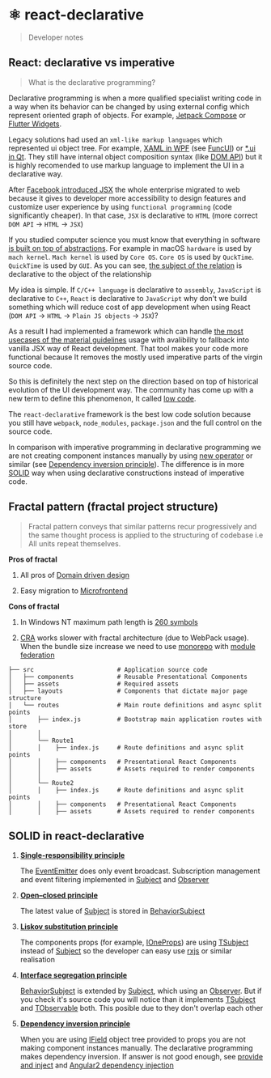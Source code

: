 # ⚛️ react-declarative

> Developer notes

## React: declarative vs imperative

> What is the declarative programming?

Declarative programming is when a more qualified specialist writing code in a way when its behavior can be changed by using external config which represent oriented graph of objects. For example, [Jetpack Compose](https://developer.android.com/jetpack/compose) or [Flutter Widgets](https://docs.flutter.dev/development/ui/widgets).

Legacy solutions had used an `xml-like markup languages` which represented ui object tree. For example, [XAML in WPF](https://learn.microsoft.com/en-us/dotnet/desktop/wpf/xaml) (see [FuncUI](https://funcui.avaloniaui.net/)) or [*.ui in Qt](https://doc.qt.io/qt-6/designer-using-a-ui-file.html). They still have internal object composition syntax (like [DOM API](https://developer.mozilla.org/en-US/docs/Web/API/Document_Object_Model)) but it is highly recomended to use markup language to implement the UI in a declarative way.

After [Facebook introduced JSX](https://reactjs.org/docs/introducing-jsx.html) the whole enterprise migrated to web because it gives to developer more accessibility to design features and customize user experience by using `functional programming` (code significantly cheaper). In that case, `JSX` is declarative to `HTML` (more correct `DOM API` -> `HTML` -> `JSX`)

If you studied computer science you must know that everything in software [is built on top of abstractions](https://en.wikipedia.org/wiki/Architecture_of_macOS). For example in macOS `hardware` is used by `mach kernel`. `Mach kernel` is used by `Core OS`. `Core OS` is used by `QuckTime`. `QuickTime` is used by `GUI`. As you can see, [the subject of the relation](https://en.wikipedia.org/wiki/Subject_(philosophy)) is declarative to the object of the relationship

My idea is simple. If `C/C++ language` is declarative to `assembly`, `JavaScript` is declarative to `C++`, `React` is declarative to `JavaScript` why don't we build something which will reduce cost of app development when using React (`DOM API` -> `HTML` -> `Plain JS objects` -> `JSX`)?

As a result I had implemented a framework which can handle [the most usecases of the material guidelines](https://m2.material.io/components) usage with avalibility to fallback into vanilla JSX way of React development. That tool makes your code more functional because It removes the mostly used imperative parts of the virgin source code.

So this is definitely the next step on the direction based on top of historical evolution of the UI development way. The community has come up with a new term to define this phenomenon, It called [low code](https://en.wikipedia.org/wiki/Low-code_development_platform).

The `react-declarative` framework is the best low code solution because you still have `webpack`, `node_modules`, `package.json` and the full control on the source code.

In comparison with imperative programming in declarative programming we are not creating component instances manually by using [new operator](https://doc.qt.io/qt-6/qwidget.html#details) or similar (see [Dependency inversion principle](https://en.wikipedia.org/wiki/Dependency_inversion_principle)). The difference is in more [SOLID](https://en.wikipedia.org/wiki/SOLID) way when using declarative constructions instead of imperative code.

## Fractal pattern (fractal project structure)

> Fractal pattern conveys that similar patterns recur progressively and the same thought process is applied to the structuring of codebase i.e All units repeat themselves.

**Pros of fractal**

1. All pros of [Domain driven design](https://en.wikipedia.org/wiki/Domain-driven_design)

2. Easy migration to [Microfrontend](https://en.wikipedia.org/wiki/Microfrontend)

**Cons of fractal**

1. In Windows NT maximum path length is [260 symbols](https://learn.microsoft.com/en-us/windows/win32/fileio/maximum-file-path-limitation)

2. [CRA](https://create-react-app.dev/) works slower with fractal architecture (due to WebPack usage). When the bundle size increase we need to use [monorepo](https://github.com/nrwl/nx) with [module federation](https://webpack.js.org/concepts/module-federation/)

```text
├── src                       # Application source code
│   ├── components            # Reusable Presentational Components
│   ├── assets                # Required assets
│   ├── layouts               # Components that dictate major page structure
│   └── routes                # Main route definitions and async split points
│       ├── index.js          # Bootstrap main application routes with store
│       │
│       └── Route1
│       │    ├── index.js     # Route definitions and async split points
│       │    ├── components   # Presentational React Components
│       │    ├── assets       # Assets required to render components
│       │
│       └── Route2
│       │    ├── index.js     # Route definitions and async split points
│       │    ├── components   # Presentational React Components
│       │    ├── assets       # Assets required to render components
```

## SOLID in react-declarative

1. **[Single-responsibility principle](https://en.wikipedia.org/wiki/Single-responsibility_principle)**

    The [EventEmitter](./src/utils/rx/EventEmitter.ts) does only event broadcast. Subscription management and event filtering implemented in [Subject](./src/utils/rx/Subject.ts) and [Observer](./src/utils/rx/Observer.ts)

2. **[Open–closed principle](https://en.wikipedia.org/wiki/Open%E2%80%93closed_principle)**

    The latest value of [Subject](./src/utils/rx/Subject.ts) is stored in [BehaviorSubject](./src/utils/rx/BehaviorSubject.ts)

3. **[Liskov substitution principle](https://en.wikipedia.org/wiki/Liskov_substitution_principle)**

    The components props (for example, [IOneProps](./src/model/IOneProps.ts#26)) are using [TSubject](./src/model/TSubject.ts) instead of [Subject](./src/utils/rx/Subject.ts) so the developer can easy use [rxjs](https://rxjs.dev/) or similar realisation

4. **[Interface segregation principle](https://en.wikipedia.org/wiki/Interface_segregation_principle)**

    [BehaviorSubject](./src/utils/rx/BehaviorSubject.ts) is extended by [Subject](./src/utils/tx/Subject.ts), which using an [Observer](./src/utils/rx/Observer.ts). But if you check it's source code you will notice than it implements [TSubject](./src/model/TSubject.ts) and [TObservable](./src/model/TObservable.ts) both. This posible due to they don't overlap each other

5. **[Dependency inversion principle](https://en.wikipedia.org/wiki/Dependency_inversion_principle)**

    When you are using [IField](./src/model/IField.ts) object tree provided to [<One />](./src/components/One/) props you are not making component instances manually. The declarative programming makes dependency inversion. If answer is not good enough, see [provide and inject](./src/helpers/serviceManager.ts) and [Angular2 dependency injection](https://angular.io/guide/dependency-injection)
    